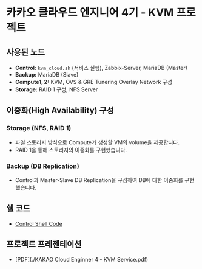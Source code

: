 # 카카오 클라우드 엔지니어 4기 - KVM 프로젝트

## 사용된 노드
- **Control:** `kvm_cloud.sh` (서비스 실행), Zabbix-Server, MariaDB (Master)
- **Backup:** MariaDB (Slave)
- **Compute1, 2:** KVM, OVS & GRE Tunering Overlay Network 구성
- **Storage:** RAID 1 구성, NFS Server

## 이중화(High Availability) 구성
### Storage (NFS, RAID 1)
- 파일 스토리지 방식으로 Compute가 생성할 VM의 volume을 제공합니다.
- RAID 1을 통해 스토리지의 이중화를 구현했습니다.

### Backup (DB Replication)
- Control과 Master-Slave DB Replication을 구성하여 DB에 대한 이중화를 구현했습니다.

## 쉘 코드
- [Control Shell Code](./kvm_cloud.sh)

## 프로젝트 프레젠테이션
- [PDF](./KAKAO Cloud Enginner 4 - KVM Service.pdf)
